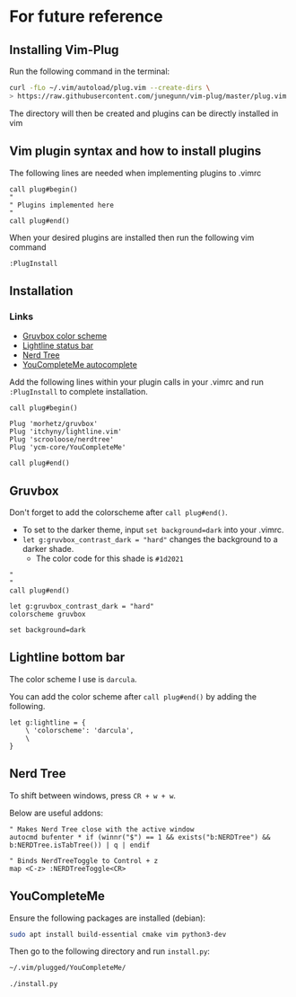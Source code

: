 # For future reference

## Installing Vim-Plug

Run the following command in the terminal:

```bash
curl -fLo ~/.vim/autoload/plug.vim --create-dirs \
> https://raw.githubusercontent.com/junegunn/vim-plug/master/plug.vim
```

The directory will then be created and plugins can be directly installed in vim 

## Vim plugin syntax and how to install plugins

The following lines are needed when implementing plugins to .vimrc

```vim
call plug#begin()
"
" Plugins implemented here
"
call plug#end()
```

When your desired plugins are installed then run the following vim command

```vim
:PlugInstall
```

## Installation

### Links
- [Gruvbox color scheme](https://github.com/morhetz/gruvbox)
- [Lightline status bar](https://github.com/itchyny/lightline.vim)
- [Nerd Tree](https://github.com/preservim/nerdtree)
- [YouCompleteMe autocomplete](https://github.com/ycm-core/YouCompleteMe)

Add the following lines within your plugin calls in your .vimrc and run `:PlugInstall` to complete installation.

```vim
call plug#begin()

Plug 'morhetz/gruvbox'
Plug 'itchyny/lightline.vim'
Plug 'scrooloose/nerdtree'
Plug 'ycm-core/YouCompleteMe'

call plug#end()
```

## Gruvbox
Don't forget to add the colorscheme after `call plug#end()`.

- To set to the darker theme, input `set background=dark` into your .vimrc. 
- `let g:gruvbox_contrast_dark = "hard"` changes the background to a darker shade. 
    - The color code for this shade is `#1d2021`

```vim
"
"
call plug#end()

let g:gruvbox_contrast_dark = "hard"
colorscheme gruvbox

set background=dark
```

## Lightline bottom bar

The color scheme I use is `darcula`.

You can add the color scheme after `call plug#end()` by adding the following.

```vim
let g:lightline = {
    \ 'colorscheme': 'darcula',
    \
}
```

## Nerd Tree

To shift between windows, press `CR + w + w`. 

Below are useful addons:

```vim
" Makes Nerd Tree close with the active window
autocmd bufenter * if (winnr("$") == 1 && exists("b:NERDTree") && b:NERDTree.isTabTree()) | q | endif

" Binds NerdTreeToggle to Control + z
map <C-z> :NERDTreeToggle<CR>
```

## YouCompleteMe

Ensure the following packages are installed (debian):

```bash
sudo apt install build-essential cmake vim python3-dev
```

Then go to the following directory and run `install.py`:

```bash
~/.vim/plugged/YouCompleteMe/

./install.py
```